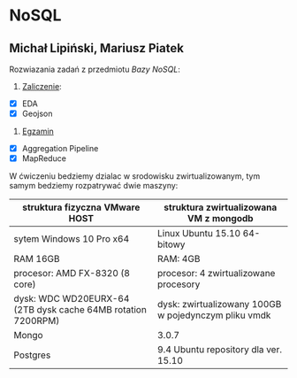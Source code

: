 # NoSQL
## Michał Lipiński,  Mariusz Piatek

Rozwiazania zadań z przedmiotu *Bazy NoSQL*:

1. [Zaliczenie](zaliczenie.md):
 - [X] EDA
 - [X] Geojson
1. [Egzamin](egzamin.md)
 - [X] Aggregation Pipeline
 - [X] MapReduce

W ćwiczeniu bedziemy dzialac w srodowisku zwirtualizowanym, tym samym bedziemy rozpatrywać dwie maszyny:

| struktura fizyczna       VMware HOST                     | struktura zwirtualizowana VM z mongodb|
|----------------------------------------------------------|---------------------------------------| 
| sytem Windows 10 Pro x64                                 | Linux Ubuntu 15.10 64-bitowy          | 
| RAM 16GB                                                 | RAM: 4GB								|
| procesor: AMD FX-8320 (8 core)        | procesor: 4 zwirtualizowane procesory						|
| dysk: WDC WD20EURX-64 (2TB dysk cache 64MB rotation 7200RPM) | dysk: zwirtualizowany 100GB w pojedynczym pliku vmdk | 
| Mongo                                                    | 3.0.7                                | 
| Postgres                                                 | 9.4 Ubuntu repository dla ver. 15.10  | 
